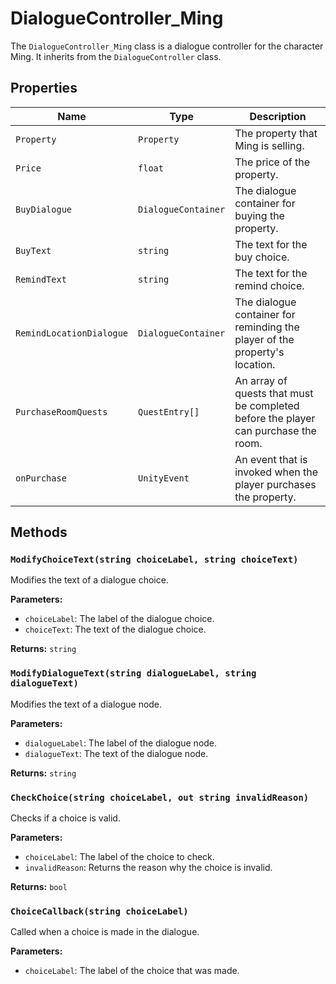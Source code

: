 # DialogueController_Ming

The `DialogueController_Ming` class is a dialogue controller for the character Ming. It inherits from the `DialogueController` class.

## Properties

| Name | Type | Description |
| --- | --- | --- |
| `Property` | `Property` | The property that Ming is selling. |
| `Price` | `float` | The price of the property. |
| `BuyDialogue` | `DialogueContainer` | The dialogue container for buying the property. |
| `BuyText` | `string` | The text for the buy choice. |
| `RemindText` | `string` | The text for the remind choice. |
| `RemindLocationDialogue` | `DialogueContainer` | The dialogue container for reminding the player of the property's location. |
| `PurchaseRoomQuests` | `QuestEntry[]` | An array of quests that must be completed before the player can purchase the room. |
| `onPurchase` | `UnityEvent` | An event that is invoked when the player purchases the property. |

## Methods

### `ModifyChoiceText(string choiceLabel, string choiceText)`

Modifies the text of a dialogue choice.

**Parameters:**

* `choiceLabel`: The label of the dialogue choice.
* `choiceText`: The text of the dialogue choice.

**Returns:** `string`

### `ModifyDialogueText(string dialogueLabel, string dialogueText)`

Modifies the text of a dialogue node.

**Parameters:**

* `dialogueLabel`: The label of the dialogue node.
* `dialogueText`: The text of the dialogue node.

**Returns:** `string`

### `CheckChoice(string choiceLabel, out string invalidReason)`

Checks if a choice is valid.

**Parameters:**

* `choiceLabel`: The label of the choice to check.
* `invalidReason`: Returns the reason why the choice is invalid.

**Returns:** `bool`

### `ChoiceCallback(string choiceLabel)`

Called when a choice is made in the dialogue.

**Parameters:**

* `choiceLabel`: The label of the choice that was made.
